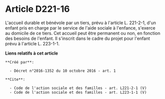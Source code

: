 # Article D221-16

L'accueil durable et bénévole par un tiers, prévu à l'article L. 221-2-1, d'un enfant pris en charge par le service de l'aide
sociale à l'enfance, s'exerce au domicile de ce tiers. Cet accueil peut être permanent ou non, en fonction des besoins de
l'enfant. Il s'inscrit dans le cadre du projet pour l'enfant prévu à l'article L. 223-1-1.

**Liens relatifs à cet article**

	**Créé par**:

	  - Décret n°2016-1352 du 10 octobre 2016 - art. 1

	**Cite**:

	  - Code de l'action sociale et des familles - art. L221-2-1 (V)
	  - Code de l'action sociale et des familles - art. L223-1-1 (V)
